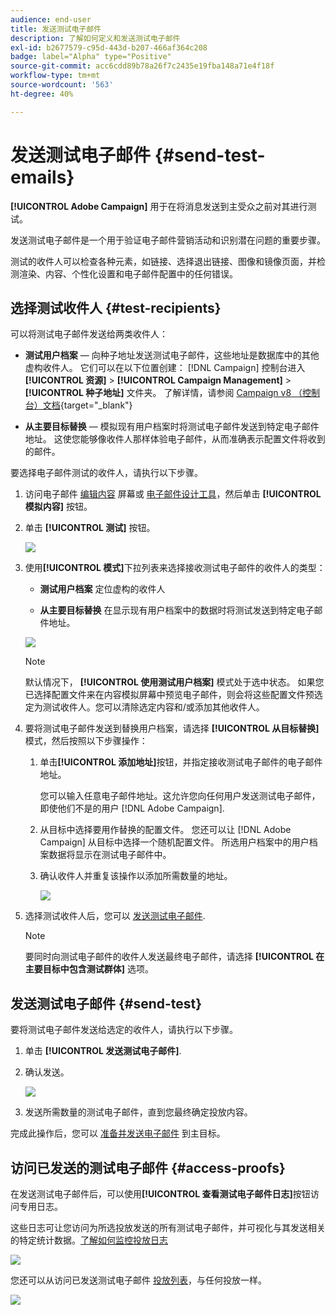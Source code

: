 ```yaml
---
audience: end-user
title: 发送测试电子邮件
description: 了解如何定义和发送测试电子邮件
exl-id: b2677579-c95d-443d-b207-466af364c208
badge: label="Alpha" type="Positive"
source-git-commit: acc6cdd89b78a26f7c2435e19fba148a71e4f18f
workflow-type: tm+mt
source-wordcount: '563'
ht-degree: 40%

---
```


# 发送测试电子邮件 {#send-test-emails}

**[!UICONTROL Adobe Campaign]** 用于在将消息发送到主受众之前对其进行测试。

发送测试电子邮件是一个用于验证电子邮件营销活动和识别潜在问题的重要步骤。

测试的收件人可以检查各种元素，如链接、选择退出链接、图像和镜像页面，并检测渲染、内容、个性化设置和电子邮件配置中的任何错误。

## 选择测试收件人 {#test-recipients}

可以将测试电子邮件发送给两类收件人：

* **测试用户档案**  — 向种子地址发送测试电子邮件，这些地址是数据库中的其他虚构收件人。 它们可以在以下位置创建： [!DNL Campaign] 控制台进入 **[!UICONTROL 资源]** > **[!UICONTROL Campaign Management]** > **[!UICONTROL 种子地址]** 文件夹。 了解详情，请参阅 [Campaign v8 （控制台）文档](https://experienceleague.adobe.com/docs/campaign/campaign-v8/audience/add-profiles/test-profiles.html){target="_blank"}

* **从主要目标替换**  — 模拟现有用户档案时将测试电子邮件发送到特定电子邮件地址。 这使您能够像收件人那样体验电子邮件，从而准确表示配置文件将收到的邮件。

要选择电子邮件测试的收件人，请执行以下步骤。

1. 访问电子邮件 [编辑内容](../content/edit-content.md) 屏幕或 [电子邮件设计工具](../content/get-started-email-designer.md)，然后单击 **[!UICONTROL 模拟内容]** 按钮。

1. 单击 **[!UICONTROL 测试]** 按钮。

   ![](assets/simulate-test-button.png)

1. 使用&#x200B;**[!UICONTROL 模式]**&#x200B;下拉列表来选择接收测试电子邮件的收件人的类型：

   * **测试用户档案** 定位虚构的收件人

   * **从主要目标替换** 在显示现有用户档案中的数据时将测试发送到特定电子邮件地址。

   ![](assets/simulate-profile-mode.png)

   >[!NOTE]
   >
   >默认情况下， **[!UICONTROL 使用测试用户档案]** 模式处于选中状态。 如果您已选择配置文件来在内容模拟屏幕中预览电子邮件，则会将这些配置文件预选定为测试收件人。您可以清除选定内容和/或添加其他收件人。

1. 要将测试电子邮件发送到替换用户档案，请选择 **[!UICONTROL 从目标替换]** 模式，然后按照以下步骤操作：

   1. 单击&#x200B;**[!UICONTROL 添加地址]**&#x200B;按钮，并指定接收测试电子邮件的电子邮件地址。

      您可以输入任意电子邮件地址。这允许您向任何用户发送测试电子邮件，即使他们不是的用户 [!DNL Adobe Campaign].

   1. 从目标中选择要用作替换的配置文件。 您还可以让 [!DNL Adobe Campaign] 从目标中选择一个随机配置文件。 所选用户档案中的用户档案数据将显示在测试电子邮件中。

   1. 确认收件人并重复该操作以添加所需数量的地址。

      ![](assets/simulate-profile-substitute.png)

1. 选择测试收件人后，您可以 [发送测试电子邮件](#send-test).

   >[!NOTE]
   >
   >要同时向测试电子邮件的收件人发送最终电子邮件，请选择 **[!UICONTROL 在主要目标中包含测试群体]** 选项。

## 发送测试电子邮件 {#send-test}

要将测试电子邮件发送给选定的收件人，请执行以下步骤。

1. 单击 **[!UICONTROL 发送测试电子邮件]**.

1. 确认发送。

   ![](assets/simulate-send-test.png)

1. 发送所需数量的测试电子邮件，直到您最终确定投放内容。

完成此操作后，您可以 [准备并发送电子邮件](../monitor/prepare-send.md) 到主目标。

## 访问已发送的测试电子邮件 {#access-proofs}

在发送测试电子邮件后，可以使用&#x200B;**[!UICONTROL 查看测试电子邮件日志]**&#x200B;按钮访问专用日志。

这些日志可让您访问为所选投放发送的所有测试电子邮件，并可视化与其发送相关的特定统计数据。[了解如何监控投放日志](../monitor/delivery-logs.md)

![](assets/simulate-test-log.png)

您还可以从访问已发送测试电子邮件 [投放列表](../msg/gs-messages.md)，与任何投放一样。

![](assets/simulate-deliveries-list.png)
